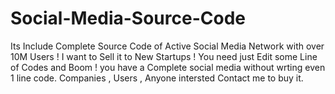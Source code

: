 # Social-Media-Source-Code
Its Include Complete Source Code of Active Social Media Network with over 10M Users !
I want to Sell it to New Startups !
You need just Edit some Line of Codes and Boom ! you have a Complete social media without wrting even 1 line code.
Companies , Users , Anyone intersted Contact me to buy it.
